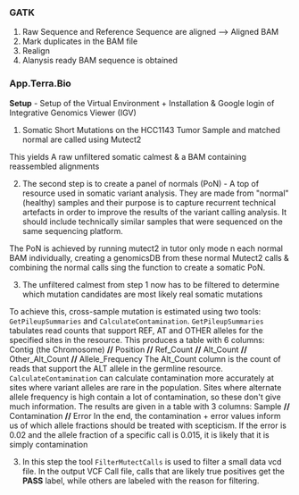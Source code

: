 ### GATK

1. Raw Sequence and Reference Sequence are aligned --> Aligned BAM
2. Mark duplicates in the BAM file
3. Realign
4. Alanysis ready BAM sequence is obtained


### App.Terra.Bio

**Setup** - Setup of the Virtual Environment + Installation & Google login of Integrative Genomics Viewer (IGV)

1.  Somatic Short Mutations on the HCC1143 Tumor Sample and matched normal are called using Mutect2 

This yields A raw unfiltered somatic calmest & a BAM containing reassembled alignments

2. The second step is to create a panel of normals (PoN) - A top of resource used in somatic variant analysis. They are made from "normal" (healthy) samples and their purpose is to capture recurrent technical artefacts in order to improve the results of the variant calling analysis. It should include technically similar samples that were sequenced on the same sequencing platform. 

The PoN is achieved by running mutect2 in tutor only mode n each normal BAM individually, creating a genomicsDB from these normal Mutect2 calls & combining the normal calls sing the function to create a somatic PoN.

3. The unfiltered calmest from step 1 now has to be filtered to determine which mutation candidates are most likely real somatic mutations

To achieve this, cross-sample mutation is estimated using two tools: `GetPileupSummaries` and `CalculateContamination`. `GetPileupSummaries`  tabulates read counts that support REF, AT and OTHER alleles for the specified sites in the resource. This produces a table with 6 columns: 
Contig (the Chromosome) **//** Position **//** Ref_Count **//** Alt_Count **//** Other_Alt_Count **//** Allele_Frequency
The Alt_Count column is the count of reads that support the ALT allele in the germline resource.
`CalculateContamination` can calculate contamination more accurately at sites where variant alleles are rare in the population. Sites where alternate allele frequency is high contain a lot of contamination, so these don't give much information. The results are given in a table with 3 columns:
Sample **//** Contamination **//** Error
In the end, the contamination + error values inform us of which allele fractions should be treated with scepticism. If the error is 0.02 and the allele fraction of a specific call is 0.015, it is likely that it is simply contamination

3. In this step the tool `FilterMutectCalls` is used to filter a small data vcd file. In the output VCF Call file, calls that are likely true positives get the **PASS** label, while others are labeled with the reason for filtering.




